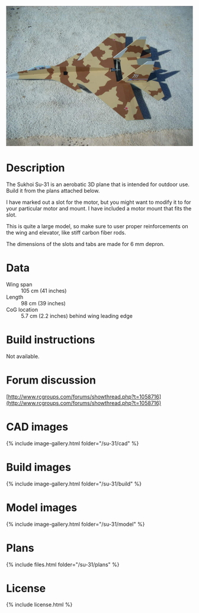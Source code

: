 ![Su-31 Super Flanker](./13.jpg)

# Description

The Sukhoi Su-31 is an aerobatic 3D plane that is intended for outdoor use. Build it from the plans attached below.

I have marked out a slot for the motor, but you might want to modify it to for your particular motor and mount. I have included a motor mount that fits the slot.

This is quite a large model, so make sure to user proper reinforcements on the wing and elevator, like stiff carbon fiber rods.

The dimensions of the slots and tabs are made for 6 mm depron.

# Data

<dl>
  <dt>Wing span</dt>
  <dd>105 cm (41 inches)</dd>
  <dt>Length</dt>
  <dd>98 cm (39 inches)</dd>
  <dt>CoG location</dt>
  <dd>5.7 cm (2.2 inches) behind wing leading edge</dd>
</dl>

# Build instructions

Not available.

# Forum discussion

[http://www.rcgroups.com/forums/showthread.php?t=1058716](http://www.rcgroups.com/forums/showthread.php?t=1058716)

# CAD images

{% include image-gallery.html folder="/su-31/cad" %}

# Build images

{% include image-gallery.html folder="/su-31/build" %}

# Model images

{% include image-gallery.html folder="/su-31/model" %}

# Plans

{% include files.html folder="/su-31/plans" %}

# License

{% include license.html %}
